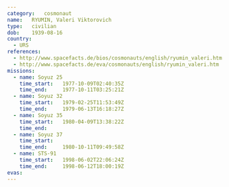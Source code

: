 ```yaml
---
category:	cosmonaut
name:	RYUMIN, Valeri Viktorovich 
type:	civilian
dob:	1939-08-16
country:
  - URS
references:
  - http://www.spacefacts.de/bios/cosmonauts/english/ryumin_valeri.htm
  - http://www.spacefacts.de/eva/cosmonauts/english/ryumin_valeri.htm
missions:
  - name: Soyuz 25
    time_start:   1977-10-09T02:40:35Z
    time_end:     1977-10-11T03:25:21Z
  - name: Soyuz 32
    time_start:   1979-02-25T11:53:49Z
    time_end:     1979-06-13T16:18:27Z
  - name: Soyuz 35
    time_start:   1980-04-09T13:38:22Z
    time_end:     
  - name: Soyuz 37
    time_start:   
    time_end:     1980-10-11T09:49:58Z
  - name: STS-91
    time_start:   1998-06-02T22:06:24Z
    time_end:     1998-06-12T18:00:19Z
evas:
---
```


